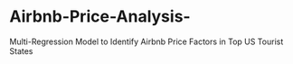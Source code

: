 # Airbnb-Price-Analysis-
Multi-Regression Model to Identify Airbnb Price Factors in Top US Tourist States
